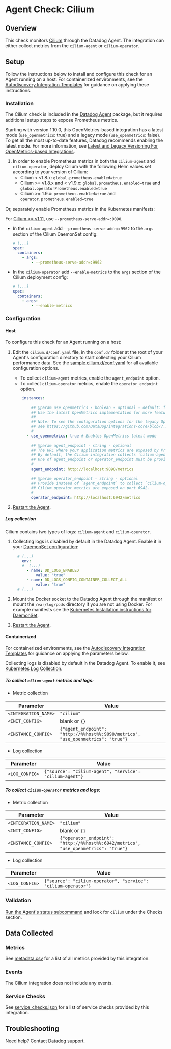 # Agent Check: Cilium

## Overview

This check monitors [Cilium][1] through the Datadog Agent. The integration can either collect metrics from the `cilium-agent` or `cilium-operator`.

## Setup

Follow the instructions below to install and configure this check for an Agent running on a host. For containerized environments, see the [Autodiscovery Integration Templates][2] for guidance on applying these instructions.

### Installation

The Cilium check is included in the [Datadog Agent][3] package, but it requires additional setup steps to expose Prometheus metrics.

Starting with version 1.10.0, this OpenMetrics-based integration has a latest mode (`use_openmetrics`: true) and a legacy mode (`use_openmetrics`: false). To get all the most up-to-date features, Datadog recommends enabling the latest mode. For more information, see [Latest and Legacy Versioning For OpenMetrics-based Integrations][13].

1. In order to enable Prometheus metrics in both the `cilium-agent` and `cilium-operator`, deploy Cilium with the following Helm values set according to your version of Cilium:
   * Cilium < v1.8.x:
     `global.prometheus.enabled=true`
   * Cilium >= v1.8.x and < v1.9.x:
     `global.prometheus.enabled=true` and `global.operatorPrometheus.enabled=true`
   * Cilium >= 1.9.x:
     `prometheus.enabled=true` and `operator.prometheus.enabled=true`
   
Or, separately enable Prometheus metrics in the Kubernetes manifests:
<div class="alert alert-warning">For <a href="https://docs.cilium.io/en/v1.12/operations/upgrade/#id2">Cilium <= v1.11</a>, use <code>--prometheus-serve-addr=:9090</code>.</a></div>  

   - In the `cilium-agent` add `--prometheus-serve-addr=:9962` to the `args` section of the Cilium DaemonSet config:
  
     ```yaml
     # [...]
     spec:
       containers:
         - args:
             - --prometheus-serve-addr=:9962
     ```

   - In the `cilium-operator` add `--enable-metrics` to the `args` section of the Cilium deployment config:

      ```yaml
      # [...]
      spec:
        containers:
          - args:
              - --enable-metrics
      ```

### Configuration

<!-- xxx tabs xxx -->
<!-- xxx tab "Host" xxx -->

#### Host

To configure this check for an Agent running on a host:
1. Edit the `cilium.d/conf.yaml` file, in the `conf.d/` folder at the root of your Agent's configuration directory to start collecting your Cilium performance data. See the [sample cilium.d/conf.yaml][4] for all available configuration options.

   - To collect `cilium-agent` metrics, enable the `agent_endpoint` option.
   - To collect `cilium-operator` metrics, enable the `operator_endpoint` option.

    ```yaml  
        instances:
        
            ## @param use_openmetrics - boolean - optional - default: false
            ## Use the latest OpenMetrics implementation for more features and better performance.
            ##
            ## Note: To see the configuration options for the legacy OpenMetrics implementation (Agent 7.33 or older),
            ## see https://github.com/DataDog/integrations-core/blob/7.33.x/cilium/datadog_checks/cilium/data/conf.yaml.example
            #
          - use_openmetrics: true # Enables OpenMetrics latest mode
        
            ## @param agent_endpoint - string - optional
            ## The URL where your application metrics are exposed by Prometheus.
            ## By default, the Cilium integration collects `cilium-agent` metrics.
            ## One of agent_endpoint or operator_endpoint must be provided.
            #
            agent_endpoint: http://localhost:9090/metrics
        
            ## @param operator_endpoint - string - optional
            ## Provide instead of `agent_endpoint` to collect `cilium-operator` metrics.
            ## Cilium operator metrics are exposed on port 6942.
            #
            operator_endpoint: http://localhost:6942/metrics
   ```
    
2. [Restart the Agent][5].

##### Log collection

Cilium contains two types of logs: `cilium-agent` and `cilium-operator`.

1. Collecting logs is disabled by default in the Datadog Agent. Enable it in your [DaemonSet configuration][4]:

   ```yaml
     # (...)
       env:
       #  (...)
         - name: DD_LOGS_ENABLED
             value: "true"
         - name: DD_LOGS_CONFIG_CONTAINER_COLLECT_ALL
             value: "true"
     # (...)
   ```

2. Mount the Docker socket to the Datadog Agent through the manifest or mount the `/var/log/pods` directory if you are not using Docker. For example manifests see the [Kubernetes Installation instructions for DaemonSet][6].

3. [Restart the Agent][5].

<!-- xxz tab xxx -->
<!-- xxx tab "Containerized" xxx -->

#### Containerized

For containerized environments, see the [Autodiscovery Integration Templates][2] for guidance on applying the parameters below.

Collecting logs is disabled by default in the Datadog Agent. To enable it, see [Kubernetes Log Collection][7].

##### To collect `cilium-agent` metrics and logs: 

- Metric collection

| Parameter            | Value                                                      |
|----------------------|------------------------------------------------------------|
| `<INTEGRATION_NAME>` | `"cilium"`                                                 |
| `<INIT_CONFIG>`      | blank or `{}`                                              |
| `<INSTANCE_CONFIG>`  | `{"agent_endpoint": "http://%%host%%:9090/metrics", "use_openmetrics": "true"}` |

- Log collection

| Parameter      | Value                                     |
|----------------|-------------------------------------------|
| `<LOG_CONFIG>` | `{"source": "cilium-agent", "service": "cilium-agent"}` |

##### To collect `cilium-operator` metrics and logs: 

- Metric collection

| Parameter            | Value                                                      |
|----------------------|------------------------------------------------------------|
| `<INTEGRATION_NAME>` | `"cilium"`                                                 |
| `<INIT_CONFIG>`      | blank or `{}`                                              |
| `<INSTANCE_CONFIG>`  | `{"operator_endpoint": "http://%%host%%:6942/metrics", "use_openmetrics": "true"}` |

- Log collection

| Parameter      | Value                                     |
|----------------|-------------------------------------------|
| `<LOG_CONFIG>` | `{"source": "cilium-operator", "service": "cilium-operator"}` |

<!-- xxz tab xxx -->
<!-- xxz tabs xxx -->

### Validation

[Run the Agent's status subcommand][8] and look for `cilium` under the Checks section.

## Data Collected

### Metrics

See [metadata.csv][9] for a list of all metrics provided by this integration.

### Events

The Cilium integration does not include any events.

### Service Checks

See [service_checks.json][10] for a list of service checks provided by this integration.

## Troubleshooting

Need help? Contact [Datadog support][11].

[1]: https://cilium.io
[2]: https://docs.datadoghq.com/agent/kubernetes/integrations/
[3]: https://app.datadoghq.com/account/settings/agent/latest
[4]: https://github.com/DataDog/integrations-core/blob/master/cilium/datadog_checks/cilium/data/conf.yaml.example
[5]: https://docs.datadoghq.com/agent/guide/agent-commands/#start-stop-and-restart-the-agent
[6]: https://docs.datadoghq.com/agent/kubernetes/?tab=daemonset#installation
[7]: https://docs.datadoghq.com/agent/kubernetes/log/
[8]: https://docs.datadoghq.com/agent/guide/agent-commands/#agent-status-and-information
[9]: https://github.com/DataDog/integrations-core/blob/master/cilium/metadata.csv
[10]: https://github.com/DataDog/integrations-core/blob/master/cilium/assets/service_checks.json
[11]: https://docs.datadoghq.com/help/
[12]: https://github.com/DataDog/integrations-core/blob/7.33.x/cilium/datadog_checks/cilium/data/conf.yaml.example
[13]: https://docs.datadoghq.com/integrations/guide/versions-for-openmetrics-based-integrations
